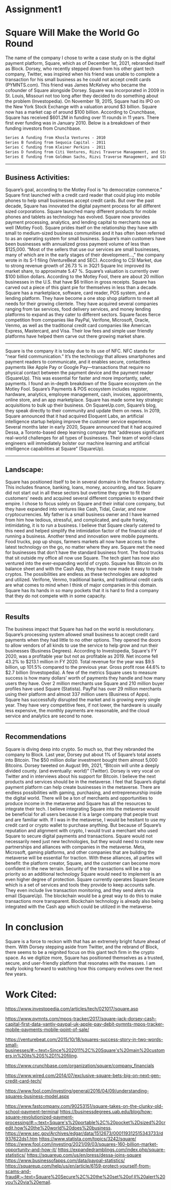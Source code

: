 # Assignment1
# Square Will Make the World Go Round

The name of the company I chose to write a case study on is the digital payment platform, Square, which as of December 1st, 2021, rebranded itself as Block. Dorsey, who recently stepped down from his other giant tech company, Twitter, was inspired when his friend was unable to complete a transaction for his small business as he could not accept credit cards (PYMNTS.com). This friend was James McKelvey who became the cofounder of Square alongside Dorsey. Square was incorporated in 2009 in St. Louis, Missouri not too long after they decided to do something about the problem (Investopedia). 
On November 19, 2015, Square had its IPO on the New York Stock Exchange with a valuation around $3 billion. Square now has a market cap of around $100 billion. According to Crunchbase, Square has received $601.2M in funding over 11 rounds in 11 years. There first ever funding was in January 2010. 
Below is a breakdown of their funding investors from Crunchbase.
```markdown
Series A funding from Khosla Ventures - 2010
Series B funding from Sequoia Capital - 2011
Series C funding from Kleiner Perkins - 2011
Series D funding from Citi Ventures, Rizvi Traverse Management, and Starbucks - 2012
Series E funding from Goldman Sachs, Rizvi Traverse Management, and GIC Private Limited – 2014 

```

---

## Business Activities:
Square’s goal, according to the Motley Fool is “to democratize commerce.”  Square first launched with a credit card reader that could plug into mobile phones to help small businesses accept credit cards. But over the past decade, Square has innovated the digital payment process for all different sized corporations. Square launched many different products for mobile phones and tablets as technology has evolved. Square now provides payment processing, analytics, and lending capital to merchants now as well (Motley Fool). Square prides itself on the relationship they have with small to medium-sized business communities and it has often been referred to as an operating system for small business. Square’s main customers have been businesses with annualized gross payment volume of less than $125,000. “Most of the sellers that use our services are small businesses, many of which are in the early stages of their development…,” the company wrote in its S-1 filing (VentureBeat and SEC). According to CSI Market, due to strong revenue growth of 26.73 % in 3Q21 Square Inc improved its market share, to approximate 5.47 %. Square’s valuation is currently over $100 billion dollars. According to the Motley Fool, there are about 20 million businesses in the U.S. that have $6 trillion in gross receipts. Square has carved out a piece of this giant pie for themselves in less than a decade.
Square has a marketplace, software, card reader, POS system, and a lending platform. They have become a one stop shop platform to meet all needs for their growing clientele. They have acquired several companies ranging from tax services, food delivery services, and money lending platforms to expand as they cater to different sectors. Square faces fierce competition from companies like PayPal, Verifone, Microsoft, Oracle, Venmo, as well as the traditional credit card companies like American Express, Mastercard, and Visa. Their low fees and simple user friendly platforms have helped them carve out there growing market share.   

---

Square is the company it is today due to its use of NFC. NFC stands for “near field communication.” It’s the technology that allows smartphones and payment readers to communicate, and it enables secure, contactless payments like Apple Pay or Google Pay—transactions that require no physical contact between the payment device and the payment reader (SquareUp). This was essential for faster and more importantly, safer, payments. I found an in-depth breakdown of the Square ecosystem on the Motley Fool. Square’s Payments & POS ecosystem includes register, hardware, analytics, employee management, cash, invoices, appointments, online store, and an app marketplace. Square has made some key strategic acquisitions to bulk up their business. On SquareUp.com, Square’s blog, they speak directly to their community and update them on news. In 2019, Square announced that it had acquired Eloquent Labs, an artificial intelligence startup helping improve the customer service experience. Several months later in early 2020, Square announced that it had acquired Dessa, a Toronto-based deep learning company that “addresses significant real-world challenges for all types of businesses. Their team of world-class engineers will immediately bolster our machine learning and artificial intelligence capabilities at Square” (SquareUp). 

---

## Landscape:
Square has positioned itself to be in several domains in the finance industry. This includes finance, banking, loans, money, accounting, and tax. Square did not start out in all these sectors but overtime they grew to fit their customers’ needs and acquired several different companies to expand their empire. I chose to focus solely on Square and their initial core company, but they have expanded into ventures like Cash, Tidal, Caviar, and now cryptocurrencies. My father is a small business owner and I have learned from him how tedious, stressful, and complicated, and quite frankly, intimidating, it is to run a business. I believe that Square clearly catered to this need and helped simplify the intimidation factor of the financial side of running a business. Another trend and innovation were mobile payments. Food trucks, pop up shops, farmers markets all now have access to the latest technology on the go, no matter where they are. Square met the need for businesses that don’t have the standard business front. The food trucks that sit outside my office all now use Square. The tech giant has now also ventured into the ever-expanding world of crypto. Square has Bitcoin on its balance sheet and with the Cash App, they have now made it easy to trade cryptos. The possibilities are endless as these technologies are adopted and utilized. Verifone, Venmo, traditional banks, and traditional credit cards are what comes to mind when I think of major companies in this domain. Square has its hands in so many pockets that it is hard to find a company that they do not compete with in some capacity. 

---

## Results
The business impact that Square has had on the world is revolutionary. Square’s processing system allowed small business to accept credit card payments when they had little to no other options. They opened the doors to allow vendors of all kinds to use the service to help grow and run their businesses (Business Degrees). According to Investopedia, Square's FY 2020, was a profitable year but not as profitable as 2019. Net income fell 43.2% to $213.1 million in FY 2020. Total revenue for the year was $9.5 billion, up 101.5% compared to the previous year. Gross profit rose 44.6% to $2.7 billion (Investopedia). A few of the metrics Square uses to measure success is how many dollars’ worth of payments they handle and how many users they have. Over 2 million merchants use Square and 210 million buyer profiles have used Square (Statista). PayPal has over 29 million merchants using their platform and almost 337 million users (Business of Apps). Square has successfully disrupted the market and is growing every single year. They have very competitive fees, if not lower, the hardware is usually less expensive, the monthly payments are reasonable, and the cloud service and analytics are second to none. 

---

## Recommendations
Square is diving deep into crypto. So much so, that they rebranded the company to Block. Last year, Dorsey put about 1% of Square’s total assets into Bitcoin. The $50 million dollar investment bought them almost 5,000 Bitcoins. Dorsey tweeted on August 9th, 2021, “Bitcoin will unite a deeply divided county. (and eventually: world)” (Twitter). Dorsey is very vocal on Twitter and in interviews about his support for Bitcoin. I believe the next products and services should be in the metaverse. I feel that Square’s digital payment platform can help create businesses in the metaverse. There are endless possibilities with gaming, purchasing, and entrepreneurship inside the digital world. There will be a ton of merchants and opportunities to produce income in the metaverse and Square has all the resources to integrate their tech. I believe integrating Square into the metaverse would be beneficial for all users because it is a large company that people trust and are familiar with. If I was in the metaverse, I would be hesitant to use my credit card or crypto wallet to purchase anything. But because of Square’s reputation and alignment with crypto, I would trust a merchant who used Square to secure digital payments and transactions. Square would not necessarily need just new technologies, but they would need to create new partnerships and alliances with companies in the metaverse. Meta, Microsoft, gaming platforms, and other companies that are building the metaverse will be essential for traction. With these alliances, all parties will benefit: the platform creator, Square, and the customer can become more confident in the new terrain. Security of the transactions will be a top priority so an additional technology Square would need to implement is an even higher degree of protection. Square currently operates Square Secure which is a set of services and tools they provide to keep accounts safe. They even include live transaction monitoring, and they send alerts via email (SquareUp). The blockchain would be a great way to do this to make transactions more transparent. Blockchain technology is already also being integrated with the Cash app which could be utilized in the metaverse. 
	
# In conclusion 
Square is a force to reckon with that has an extremely bright future ahead of them. With Dorsey stepping aside from Twitter, and the rebrand of Block, there seems to be a reignited focus on this giant tech firm in the crypto space. As we digitize more, Square has positioned themselves as a trusted, secure, and user-friendly platform that resonates with the masses. I am really looking forward to watching how this company evolves over the next few years. 












# Work Cited:

https://www.investopedia.com/articles/tech/021017/square.asp 

https://www.pymnts.com/mpos-tracker/2017/square-jack-dorsey-cash-capital-first-data-vantiv-paypal-uk-apple-pay-debit-pymnts-mpos-tracker-mobile-payments-mobile-point-of-sale/ 

https://venturebeat.com/2015/10/18/squares-success-story-in-two-words-small-businesses/#:~:text=Since%202011%2C%20Square's%20main%20customers,in%20its%20S%2D1%20filing. 

https://www.crunchbase.com/organization/square/company_financials 

https://www.wired.com/2014/07/exclusive-square-bets-big-on-next-gen-credit-card-tech/ 

https://www.fool.com/investing/general/2016/04/09/understanding-squares-business-model.aspx 

https://www.fastcompany.com/90253151/square-takes-on-the-clunky-old-school-payment-terminal 
https://businessdegrees.uab.edu/blog/how-square-revolutionized-payment-processing/#:~:text=Square's%20portable%2C%20pocket%2Dsized%20credit,how%20the%20world%20does%20business.
https://www.sec.gov/Archives/edgar/data/1512673/000119312515343733/d937622ds1.htm 
https://www.statista.com/topics/3242/square/ 
https://www.fool.com/investing/2021/09/03/squares-160-billion-market-opportunity-and-how-it/ 
https://expandedramblings.com/index.php/square-statistics/ 
https://squareup.com/us/en/press/dessa-joins-square 
https://www.businessofapps.com/data/paypal-statistics/ 
https://squareup.com/help/us/en/article/6159-protect-yourself-from-scams-and-fraud#:~:text=Square%20Secure%2C%20the%20set%20of,ll%20alert%20you%20via%20email. 
